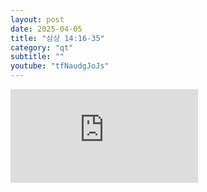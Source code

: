 ```yaml
---
layout: post
date: 2025-04-05
title: "삼상 14:16-35"
category: "qt"
subtitle: ""
youtube: "tfNaudgJoJs"
---
```


<div class="youtube margin-large">
    <iframe src="https://www.youtube.com/embed/tfNaudgJoJs" title="YouTube video player" frameborder="0" allow="accelerometer; autoplay; clipboard-write; encrypted-media; gyroscope; picture-in-picture; web-share" allowfullscreen></iframe>
</div>

